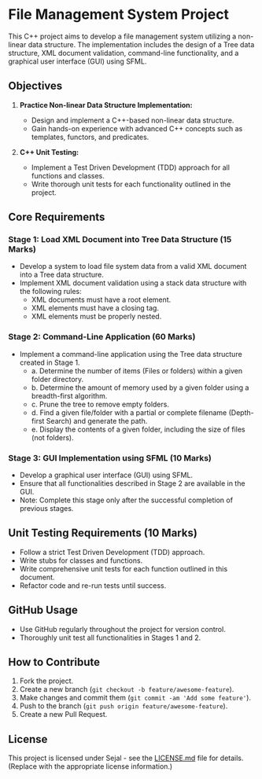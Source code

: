 # File Management System Project

This C++ project aims to develop a file management system utilizing a non-linear data structure. The implementation includes the design of a Tree data structure, XML document validation, command-line functionality, and a graphical user interface (GUI) using SFML.

## Objectives

1. **Practice Non-linear Data Structure Implementation:**
   - Design and implement a C++-based non-linear data structure.
   - Gain hands-on experience with advanced C++ concepts such as templates, functors, and predicates.

2. **C++ Unit Testing:**
   - Implement a Test Driven Development (TDD) approach for all functions and classes.
   - Write thorough unit tests for each functionality outlined in the project.

## Core Requirements

### Stage 1: Load XML Document into Tree Data Structure (15 Marks)

- Develop a system to load file system data from a valid XML document into a Tree data structure.
- Implement XML document validation using a stack data structure with the following rules:
  - XML documents must have a root element.
  - XML elements must have a closing tag.
  - XML elements must be properly nested.

### Stage 2: Command-Line Application (60 Marks)

- Implement a command-line application using the Tree data structure created in Stage 1.
  - a. Determine the number of items (Files or folders) within a given folder directory.
  - b. Determine the amount of memory used by a given folder using a breadth-first algorithm.
  - c. Prune the tree to remove empty folders.
  - d. Find a given file/folder with a partial or complete filename (Depth-first Search) and generate the path.
  - e. Display the contents of a given folder, including the size of files (not folders).

### Stage 3: GUI Implementation using SFML (10 Marks)

- Develop a graphical user interface (GUI) using SFML.
- Ensure that all functionalities described in Stage 2 are available in the GUI.
- Note: Complete this stage only after the successful completion of previous stages.

## Unit Testing Requirements (10 Marks)

- Follow a strict Test Driven Development (TDD) approach.
- Write stubs for classes and functions.
- Write comprehensive unit tests for each function outlined in this document.
- Refactor code and re-run tests until success.

## GitHub Usage

- Use GitHub regularly throughout the project for version control.
- Thoroughly unit test all functionalities in Stages 1 and 2.

## How to Contribute

1. Fork the project.
2. Create a new branch (`git checkout -b feature/awesome-feature`).
3. Make changes and commit them (`git commit -am 'Add some feature'`).
4. Push to the branch (`git push origin feature/awesome-feature`).
5. Create a new Pull Request.

## License

This project is licensed under Sejal - see the [LICENSE.md](LICENSE.md) file for details. (Replace with the appropriate license information.)
